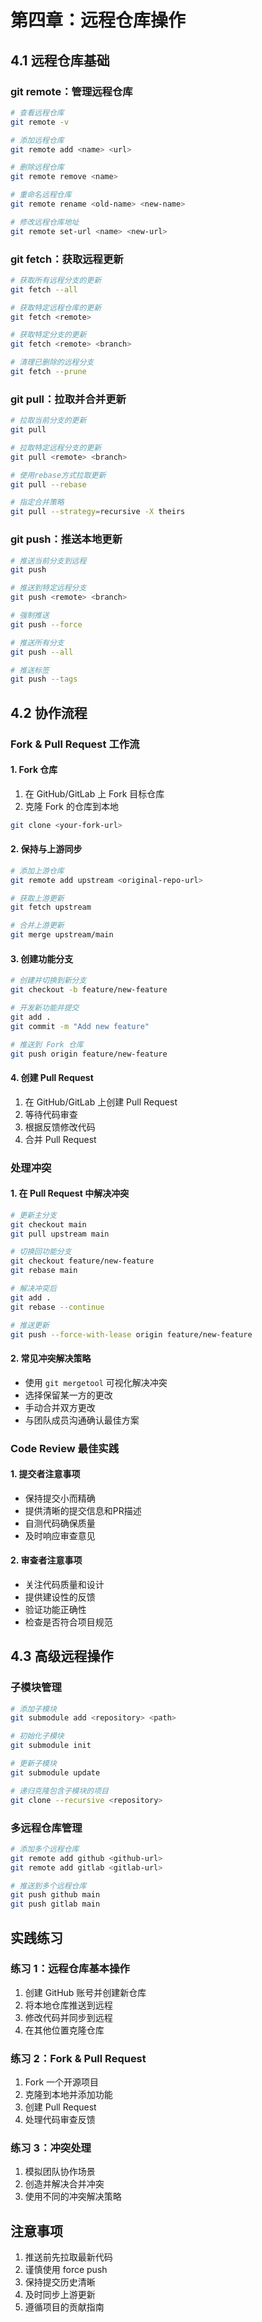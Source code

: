 # 第四章：远程仓库操作

## 4.1 远程仓库基础

### git remote：管理远程仓库
```bash
# 查看远程仓库
git remote -v

# 添加远程仓库
git remote add <name> <url>

# 删除远程仓库
git remote remove <name>

# 重命名远程仓库
git remote rename <old-name> <new-name>

# 修改远程仓库地址
git remote set-url <name> <new-url>
```

### git fetch：获取远程更新
```bash
# 获取所有远程分支的更新
git fetch --all

# 获取特定远程仓库的更新
git fetch <remote>

# 获取特定分支的更新
git fetch <remote> <branch>

# 清理已删除的远程分支
git fetch --prune
```

### git pull：拉取并合并更新
```bash
# 拉取当前分支的更新
git pull

# 拉取特定远程分支的更新
git pull <remote> <branch>

# 使用rebase方式拉取更新
git pull --rebase

# 指定合并策略
git pull --strategy=recursive -X theirs
```

### git push：推送本地更新
```bash
# 推送当前分支到远程
git push

# 推送到特定远程分支
git push <remote> <branch>

# 强制推送
git push --force

# 推送所有分支
git push --all

# 推送标签
git push --tags
```

## 4.2 协作流程

### Fork & Pull Request 工作流

#### 1. Fork 仓库
1. 在 GitHub/GitLab 上 Fork 目标仓库
2. 克隆 Fork 的仓库到本地
```bash
git clone <your-fork-url>
```

#### 2. 保持与上游同步
```bash
# 添加上游仓库
git remote add upstream <original-repo-url>

# 获取上游更新
git fetch upstream

# 合并上游更新
git merge upstream/main
```

#### 3. 创建功能分支
```bash
# 创建并切换到新分支
git checkout -b feature/new-feature

# 开发新功能并提交
git add .
git commit -m "Add new feature"

# 推送到 Fork 仓库
git push origin feature/new-feature
```

#### 4. 创建 Pull Request
1. 在 GitHub/GitLab 上创建 Pull Request
2. 等待代码审查
3. 根据反馈修改代码
4. 合并 Pull Request

### 处理冲突

#### 1. 在 Pull Request 中解决冲突
```bash
# 更新主分支
git checkout main
git pull upstream main

# 切换回功能分支
git checkout feature/new-feature
git rebase main

# 解决冲突后
git add .
git rebase --continue

# 推送更新
git push --force-with-lease origin feature/new-feature
```

#### 2. 常见冲突解决策略
- 使用 `git mergetool` 可视化解决冲突
- 选择保留某一方的更改
- 手动合并双方更改
- 与团队成员沟通确认最佳方案

### Code Review 最佳实践

#### 1. 提交者注意事项
- 保持提交小而精确
- 提供清晰的提交信息和PR描述
- 自测代码确保质量
- 及时响应审查意见

#### 2. 审查者注意事项
- 关注代码质量和设计
- 提供建设性的反馈
- 验证功能正确性
- 检查是否符合项目规范

## 4.3 高级远程操作

### 子模块管理
```bash
# 添加子模块
git submodule add <repository> <path>

# 初始化子模块
git submodule init

# 更新子模块
git submodule update

# 递归克隆包含子模块的项目
git clone --recursive <repository>
```

### 多远程仓库管理
```bash
# 添加多个远程仓库
git remote add github <github-url>
git remote add gitlab <gitlab-url>

# 推送到多个远程仓库
git push github main
git push gitlab main
```

## 实践练习

### 练习 1：远程仓库基本操作
1. 创建 GitHub 账号并创建新仓库
2. 将本地仓库推送到远程
3. 修改代码并同步到远程
4. 在其他位置克隆仓库

### 练习 2：Fork & Pull Request
1. Fork 一个开源项目
2. 克隆到本地并添加功能
3. 创建 Pull Request
4. 处理代码审查反馈

### 练习 3：冲突处理
1. 模拟团队协作场景
2. 创造并解决合并冲突
3. 使用不同的冲突解决策略

## 注意事项
1. 推送前先拉取最新代码
2. 谨慎使用 force push
3. 保持提交历史清晰
4. 及时同步上游更新
5. 遵循项目的贡献指南
